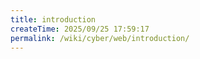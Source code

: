 ```yaml
---
title: introduction
createTime: 2025/09/25 17:59:17
permalink: /wiki/cyber/web/introduction/
---
```

